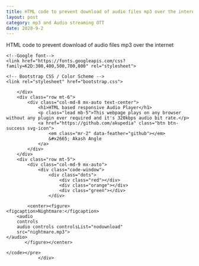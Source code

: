 ```yaml
---
title: HTML code to prevent download of audio files mp3 over the internet
layout: post
category: mp3 and Audio streaming OTT
date: 2020-9-2
---
```


HTML code to prevent download of audio files mp3 over the internet

<!doctype html>
<html lang="en">
<head>
    <!-- Required meta tags -->
    <meta charset="utf-8">
    <meta name="viewport" content="width=device-width, initial-scale=1, shrink-to-fit=no">
    <title>Kunal Music</title>
    

    <!--Google font-->
    <link href="https://fonts.googleapis.com/css?family=K2D:300,400,500,700,800" rel="stylesheet">

    <!-- Bootstrap CSS / Color Scheme -->
    <link rel="stylesheet" href="bootstrap.css">
</head>
<body>

<!--Header Section-->
<section class="bg-gradient pt-5 pb-6">
    <div class="container">
        
        </div>
        <div class="row mt-6">
            <div class="col-md-8 mx-auto text-center">
                <h1>HTML based responsive Audio Player</h1>
                <p class="lead mb-5">This webpage plays on any browser without any plugin ever required and it's 320kbps audio bit rate.</p>
                <a href="https://github.com/akupedia" class="btn btn-success svg-icon">
                    <em class="mr-2" data-feather="github"></em>
                    &#x2665; Akash Angle
                </a>
            </div>
        </div>
        <div class="row mt-5">
            <div class="col-md-9 mx-auto">
                <div class="code-window">
                    <div class="dots">
                        <div class="red"></div>
                        <div class="orange"></div>
                        <div class="green"></div>
                    </div>
                    
            <center><figure>
    <figcaption>Nightmare:</figcaption>
        <audio
        controls
        audio controls controlsList="nodownload"
        src="nightmare.mp3">
    </audio>
           </figure></center>
                    
    </code></pre>
                </div>
            



        
            
    
</html>

